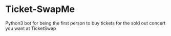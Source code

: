 # Ticket-SwapMe
Python3 bot for being the first person to buy tickets for the sold out concert you want at TicketSwap
